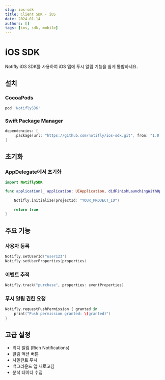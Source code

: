 ```yaml
---
slug: ios-sdk
title: Client SDK - iOS
date: 2024-01-14
authors: []
tags: [ios, sdk, mobile]
---
```


# iOS SDK

Notifly iOS SDK를 사용하여 iOS 앱에 푸시 알림 기능을 쉽게 통합하세요.

<!-- truncate -->

## 설치

### CocoaPods

```ruby
pod 'NotiflySDK'
```

### Swift Package Manager

```swift
dependencies: [
    .package(url: "https://github.com/notifly/ios-sdk.git", from: "1.0.0")
]
```

## 초기화

### AppDelegate에서 초기화

```swift
import NotiflySDK

func application(_ application: UIApplication, didFinishLaunchingWithOptions launchOptions: [UIApplication.LaunchOptionsKey: Any]?) -> Bool {
    
    Notifly.initialize(projectId: "YOUR_PROJECT_ID")
    
    return true
}
```

## 주요 기능

### 사용자 등록
```swift
Notifly.setUserId("user123")
Notifly.setUserProperties(properties)
```

### 이벤트 추적
```swift
Notifly.track("purchase", properties: eventProperties)
```

### 푸시 알림 권한 요청
```swift
Notifly.requestPushPermission { granted in
    print("Push permission granted: \(granted)")
}
```

## 고급 설정

- 리치 알림 (Rich Notifications)
- 알림 액션 버튼
- 사일런트 푸시
- 백그라운드 앱 새로고침
- 분석 데이터 수집